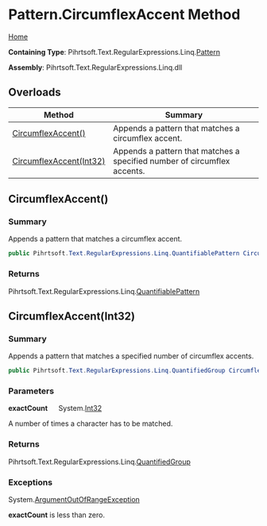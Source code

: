 # Pattern\.CircumflexAccent Method

[Home](../../../../../../README.md)

**Containing Type**: Pihrtsoft\.Text\.RegularExpressions\.Linq\.[Pattern](../README.md)

**Assembly**: Pihrtsoft\.Text\.RegularExpressions\.Linq\.dll

## Overloads

| Method | Summary |
| ------ | ------- |
| [CircumflexAccent()](#Pihrtsoft_Text_RegularExpressions_Linq_Pattern_CircumflexAccent) | Appends a pattern that matches a circumflex accent\. |
| [CircumflexAccent(Int32)](#Pihrtsoft_Text_RegularExpressions_Linq_Pattern_CircumflexAccent_System_Int32_) | Appends a pattern that matches a specified number of circumflex accents\. |

## CircumflexAccent\(\) <a name="Pihrtsoft_Text_RegularExpressions_Linq_Pattern_CircumflexAccent"></a>

### Summary

Appends a pattern that matches a circumflex accent\.

```csharp
public Pihrtsoft.Text.RegularExpressions.Linq.QuantifiablePattern CircumflexAccent()
```

### Returns

Pihrtsoft\.Text\.RegularExpressions\.Linq\.[QuantifiablePattern](../../QuantifiablePattern/README.md)

## CircumflexAccent\(Int32\) <a name="Pihrtsoft_Text_RegularExpressions_Linq_Pattern_CircumflexAccent_System_Int32_"></a>

### Summary

Appends a pattern that matches a specified number of circumflex accents\.

```csharp
public Pihrtsoft.Text.RegularExpressions.Linq.QuantifiedGroup CircumflexAccent(int exactCount)
```

### Parameters

**exactCount** &emsp; System\.[Int32](https://docs.microsoft.com/en-us/dotnet/api/system.int32)

A number of times a character has to be matched\.

### Returns

Pihrtsoft\.Text\.RegularExpressions\.Linq\.[QuantifiedGroup](../../QuantifiedGroup/README.md)

### Exceptions

System\.[ArgumentOutOfRangeException](https://docs.microsoft.com/en-us/dotnet/api/system.argumentoutofrangeexception)

**exactCount** is less than zero\.

